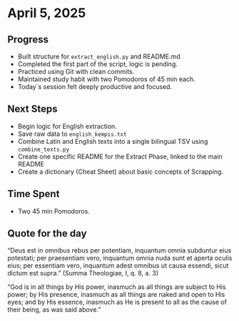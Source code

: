# April 5, 2025

## Progress

- Built structure for `extract_english.py`  and README.md
- Completed the first part of the script, logic is pending.
- Practiced using Git with clean commits. 
- Maintained study habit with two Pomodoros of 45 min each.
- Today´s session felt deeply productive and focused.


## Next Steps

- Begin logic for English extraction.  
- Save raw data to `english_kempis.txt` 
- Combine Latin and English texts into a single bilingual TSV using `combine_texts.py`
- Create one specific README for the Extract Phase, linked to the main README
- Create a dictionary (Cheat Sheet) about basic concepts of Scrapping.

## Time Spent

- Two 45 min Pomodoros.

## Quote for the day

“Deus est in omnibus rebus 
per potentiam, 
    inquantum omnia subduntur eius potestati; 
per praesentiam vero, 
    inquantum omnia nuda sunt et aperta oculis eius; 
per essentiam vero, 
    inquantum adest omnibus ut causa essendi, 
    sicut dictum est supra.”
(Summa Theologiae, I, q. 8, a. 3)

“God is in all things 
by His power, 
    inasmuch as all things are subject to His power; 
by His presence, 
    inasmuch as all things are naked and open to His eyes; and 
by His essence, 
    inasmuch as He is present to all as the cause of their being, 
    as was said above.”
